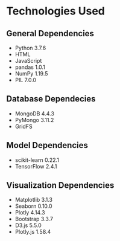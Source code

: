 # Technologies Used
## General Dependencies
- Python 3.7.6
- HTML
- JavaScript
- pandas 1.0.1
- NumPy 1.19.5
- PIL 7.0.0

## Database Dependecies
- MongoDB 4.4.3
- PyMongo 3.11.2
- GridFS

## Model Dependencies
- scikit-learn 0.22.1
- TensorFlow 2.4.1

## Visualization Dependencies
- Matplotlib 3.1.3
- Seaborn 0.10.0
- Plotly 4.14.3
- Bootstrap 3.3.7
- D3.js 5.5.0
- Plotly.js 1.58.4